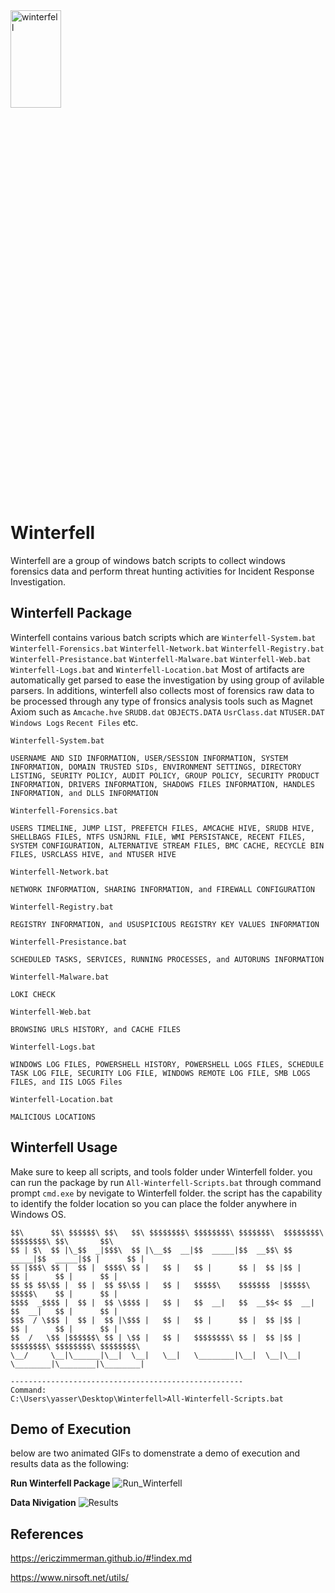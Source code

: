 <img src="https://github.com/yasser-alghamdi/winterfell/blob/master/winterfell_logo.jpg" title="winterfell" height="20%" width="40%">

# Winterfell
Winterfell are a group of windows batch scripts to collect windows forensics data and perform threat hunting activities for Incident Response Investigation.

## Winterfell Package
Winterfell contains various batch scripts which are `Winterfell-System.bat` `Winterfell-Forensics.bat` `Winterfell-Network.bat` `Winterfell-Registry.bat` `Winterfell-Presistance.bat` `Winterfell-Malware.bat` `Winterfell-Web.bat` `Winterfell-Logs.bat` and `Winterfell-Location.bat`
Most of artifacts are automatically get parsed to ease the investigation by using group of avilable parsers. In additions, winterfell also collects most of forensics raw data to be processed through any type of fronsics analysis tools such as Magnet Axiom such as `Amcache.hve` `SRUDB.dat` `OBJECTS.DATA` `UsrClass.dat` `NTUSER.DAT` `Windows Logs` `Recent Files` etc.

```
Winterfell-System.bat

USERNAME AND SID INFORMATION, USER/SESSION INFORMATION, SYSTEM INFORMATION, DOMAIN TRUSTED SIDs, ENVIRONMENT SETTINGS, DIRECTORY LISTING, SEURITY POLICY, AUDIT POLICY, GROUP POLICY, SECURITY PRODUCT INFORMATION, DRIVERS INFORMATION, SHADOWS FILES INFORMATION, HANDLES INFORMATION, and DLLS INFORMATION 
```

```
Winterfell-Forensics.bat

USERS TIMELINE, JUMP LIST, PREFETCH FILES, AMCACHE HIVE, SRUDB HIVE, SHELLBAGS FILES, NTFS USNJRNL FILE, WMI PERSISTANCE, RECENT FILES, SYSTEM CONFIGURATION, ALTERNATIVE STREAM FILES, BMC CACHE, RECYCLE BIN FILES, USRCLASS HIVE, and NTUSER HIVE 
```

```
Winterfell-Network.bat

NETWORK INFORMATION, SHARING INFORMATION, and FIREWALL CONFIGURATION
```

```
Winterfell-Registry.bat

REGISTRY INFORMATION, and USUSPICIOUS REGISTRY KEY VALUES INFORMATION
```

```
Winterfell-Presistance.bat

SCHEDULED TASKS, SERVICES, RUNNING PROCESSES, and AUTORUNS INFORMATION
```

```
Winterfell-Malware.bat

LOKI CHECK 
```

```
Winterfell-Web.bat

BROWSING URLS HISTORY, and CACHE FILES 
```

```
Winterfell-Logs.bat

WINDOWS LOG FILES, POWERSHELL HISTORY, POWERSHELL LOGS FILES, SCHEDULE TASK LOG FILE, SECURITY LOG FILE, WINDOWS REMOTE LOG FILE, SMB LOGS FILES, and IIS LOGS Files 
```

```
Winterfell-Location.bat

MALICIOUS LOCATIONS
```

## Winterfell Usage
Make sure to keep all scripts, and tools folder under Winterfell folder. you can run the package by run `All-Winterfell-Scripts.bat` through command prompt `cmd.exe` by nevigate to Winterfell folder. the script has the capability to identify the folder location so you can place the folder anywhere in Windows OS.

```
$$\      $$\ $$$$$$\ $$\   $$\ $$$$$$$$\ $$$$$$$$\ $$$$$$$\  $$$$$$$$\ $$$$$$$$\ $$\       $$\
$$ | $\  $$ |\_$$  _|$$$\  $$ |\__$$  __|$$  _____|$$  __$$\ $$  _____|$$  _____|$$ |      $$ |
$$ |$$$\ $$ |  $$ |  $$$$\ $$ |   $$ |   $$ |      $$ |  $$ |$$ |      $$ |      $$ |      $$ |
$$ $$ $$\$$ |  $$ |  $$ $$\$$ |   $$ |   $$$$$\    $$$$$$$  |$$$$$\    $$$$$\    $$ |      $$ |
$$$$  _$$$$ |  $$ |  $$ \$$$$ |   $$ |   $$  __|   $$  __$$< $$  __|   $$  __|   $$ |      $$ |
$$$  / \$$$ |  $$ |  $$ |\$$$ |   $$ |   $$ |      $$ |  $$ |$$ |      $$ |      $$ |      $$ |
$$  /   \$$ |$$$$$$\ $$ | \$$ |   $$ |   $$$$$$$$\ $$ |  $$ |$$ |      $$$$$$$$\ $$$$$$$$\ $$$$$$$$\
\__/     \__|\______|\__|  \__|   \__|   \________|\__|  \__|\__|      \________|\________|\________|

----------------------------------------------------
Command:
C:\Users\yasser\Desktop\Winterfell>All-Winterfell-Scripts.bat
```

## Demo of Execution
below are two animated GIFs to domenstrate a demo of execution and results data as the following:

**Run Winterfell Package**
![Run_Winterfell](https://github.com/yasser-alghamdi/winterfell/blob/master/winterfell.gif?raw=true)

**Data Nivigation**
![Results](https://github.com/yasser-alghamdi/winterfell/blob/master/results.gif?raw=true)

## References

https://ericzimmerman.github.io/#!index.md

https://www.nirsoft.net/utils/
